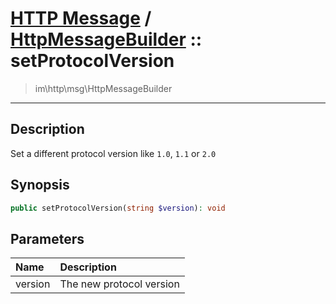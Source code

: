 # [HTTP Message](http.md) / [HttpMessageBuilder](http-HttpMessageBuilder.md) :: setProtocolVersion
 > im\http\msg\HttpMessageBuilder
____

## Description
Set a different protocol version like `1.0`, `1.1` or `2.0`

## Synopsis
```php
public setProtocolVersion(string $version): void
```

## Parameters
| Name | Description |
| :--- | :---------- |
| version | The new protocol version |
